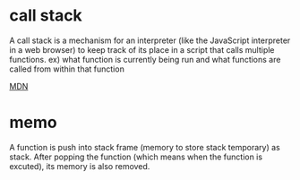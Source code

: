 # call stack

A call stack is a mechanism for an interpreter (like the JavaScript interpreter in a web browser) to keep track of its place in a script that calls multiple functions.
ex) what function is currently being run and what functions are called from within that function

[MDN](https://developer.mozilla.org/ja/docs/Glossary/Call_stack)

# memo 

A function is push into stack frame (memory to store stack temporary) as stack.
After popping the function (which means when the function is excuted), its memory is also removed. 

# 